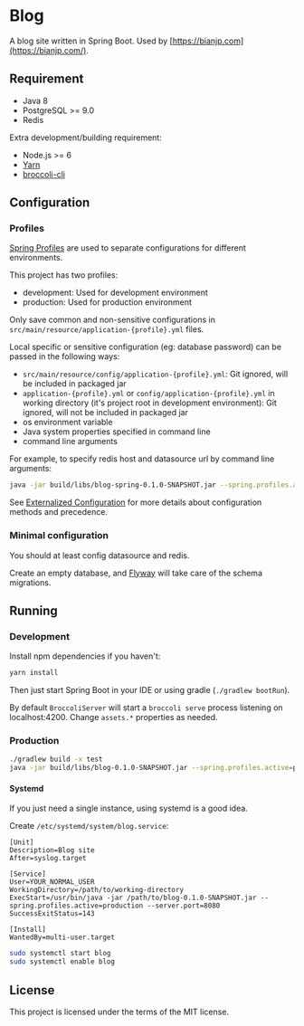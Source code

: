 # Blog

A blog site written in Spring Boot. Used by [https://bianjp.com](https://bianjp.com/).

## Requirement

* Java 8
* PostgreSQL >= 9.0
* Redis

Extra development/building requirement:

* Node.js >= 6
* [Yarn](https://yarnpkg.com/en/)
* [broccoli-cli](https://github.com/broccolijs/broccoli-cli)

## Configuration

### Profiles

[Spring Profiles](https://docs.spring.io/spring-boot/docs/current/reference/htmlsingle/#boot-features-profiles) are used to separate configurations for different environments.

This project has two profiles:

* development: Used for development environment
* production: Used for production environment

Only save common and non-sensitive configurations in `src/main/resource/application-{profile}.yml` files.

Local specific or sensitive configuration (eg: database password) can be passed in the following ways:

* `src/main/resource/config/application-{profile}.yml`: Git ignored, will be included in packaged jar
* `application-{profile}.yml` or `config/application-{profile}.yml` in working directory (it's project root in development environment): Git ignored, will not be included in packaged jar
* os environment variable
* Java system properties specified in command line
* command line arguments

For example, to specify redis host and datasource url by command line arguments:

```bash
java -jar build/libs/blog-spring-0.1.0-SNAPSHOT.jar --spring.profiles.active=production --spring.redis.host=127.0.0.1 --spring.datasource.url=jdbc:postgresql://localhost/blog
```

See [Externalized Configuration](https://docs.spring.io/spring-boot/docs/1.5.7.RELEASE/reference/htmlsingle/#boot-features-external-config) for more details about configuration methods and precedence.

### Minimal configuration

You should at least config datasource and redis.

Create an empty database, and [Flyway](https://flywaydb.org/) will take care of the schema migrations.

## Running

### Development

Install npm dependencies if you haven't:

```bash
yarn install
```

Then just start Spring Boot in your IDE or using gradle (`./gradlew bootRun`).

By default `BroccoliServer` will start a `broccoli serve` process listening on localhost:4200. Change `assets.*` properties as needed.

### Production

```bash
./gradlew build -x test
java -jar build/libs/blog-0.1.0-SNAPSHOT.jar --spring.profiles.active=production
```

#### Systemd

If you just need a single instance, using systemd is a good idea.

Create `/etc/systemd/system/blog.service`:

```
[Unit]
Description=Blog site
After=syslog.target

[Service]
User=YOUR_NORMAL_USER
WorkingDirectory=/path/to/working-directory
ExecStart=/usr/bin/java -jar /path/to/blog-0.1.0-SNAPSHOT.jar --spring.profiles.active=production --server.port=8080
SuccessExitStatus=143

[Install]
WantedBy=multi-user.target
```

```bash
sudo systemctl start blog
sudo systemctl enable blog
```

## License

This project is licensed under the terms of the MIT license.
